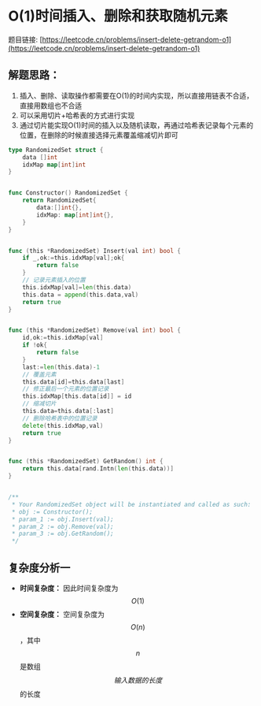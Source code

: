 # O(1)时间插入、删除和获取随机元素


题目链接: [https://leetcode.cn/problems/insert-delete-getrandom-o1](https://leetcode.cn/problems/insert-delete-getrandom-o1)

## 解题思路：

1. 插入、删除、读取操作都需要在O(1)的时间内实现，所以直接用链表不合适，直接用数组也不合适
2. 可以采用切片+哈希表的方式进行实现
3. 通过切片能实现O(1)时间的插入以及随机读取，再通过哈希表记录每个元素的位置，在删除的时候直接选择元素覆盖缩减切片即可


```go
type RandomizedSet struct {
    data []int
    idxMap map[int]int
}


func Constructor() RandomizedSet {
    return RandomizedSet{
        data:[]int{},
        idxMap: map[int]int{},
    }
}


func (this *RandomizedSet) Insert(val int) bool {
    if _,ok:=this.idxMap[val];ok{
        return false
    }
    // 记录元素插入的位置
    this.idxMap[val]=len(this.data)
    this.data = append(this.data,val)
    return true
}


func (this *RandomizedSet) Remove(val int) bool {
    id,ok:=this.idxMap[val]
    if !ok{
        return false
    }
    last:=len(this.data)-1
    // 覆盖元素
    this.data[id]=this.data[last]
    // 修正最后一个元素的位置记录
    this.idxMap[this.data[id]] = id
    // 缩减切片
    this.data=this.data[:last]
    // 删除哈希表中的位置记录
    delete(this.idxMap,val)
    return true
}


func (this *RandomizedSet) GetRandom() int {
    return this.data[rand.Intn(len(this.data))]
}


/**
 * Your RandomizedSet object will be instantiated and called as such:
 * obj := Constructor();
 * param_1 := obj.Insert(val);
 * param_2 := obj.Remove(val);
 * param_3 := obj.GetRandom();
 */
```

## 复杂度分析一

- **时间复杂度：** 因此时间复杂度为 $$O(1)$$
- **空间复杂度：** 空间复杂度为 $$O(n)$$，其中 $$n$$ 是数组 $$输入数据的长度$$ 的长度